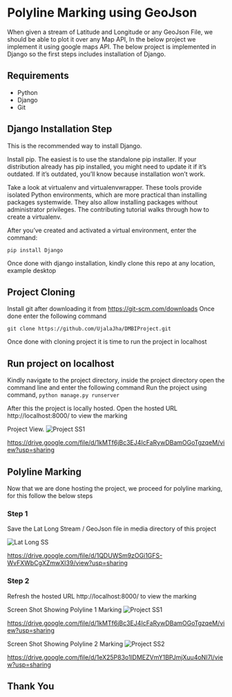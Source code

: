 # Polyline Marking using GeoJson 
When given a stream of Latitude and Longitude or any GeoJson File, we should be able to plot it over any Map API,
In the below project we implement it using google maps API. The below project is implemented in Django so the first steps includes installation of Django.

## Requirements
* Python
* Django
* Git

## Django Installation Step
This is the recommended way to install Django.

Install pip. The easiest is to use the standalone pip installer. If your distribution already has pip installed, you might need to update it if it’s outdated. If it’s outdated, you’ll know because installation won’t work.

Take a look at virtualenv and virtualenvwrapper. These tools provide isolated Python environments, which are more practical than installing packages systemwide. They also allow installing packages without administrator privileges. The contributing tutorial walks through how to create a virtualenv.

After you’ve created and activated a virtual environment, enter the command:

``` pip install Django ```

Once done with django installation, kindly clone this repo at any location, example desktop

## Project Cloning
Install git after downloading it from https://git-scm.com/downloads
Once done enter the following command

``` git clone https://github.com/UjalaJha/DMBIProject.git ```

Once done with cloning project it is time to run the project in localhost

## Run project on localhost
Kindly navigate to the project directory, inside the project directory open the command line and enter the following command
Run the project using command, 
```python manage.py runserver```

After this the project is locally hosted.
Open the hosted URL http://localhost:8000/ to view the marking

Project View.
![Project SS1](https://github.com/UjalaJha/DMBIProject/blob/master/dm.PNG "Logo Title Text 1")

https://drive.google.com/file/d/1kMTf6jBc3EJ4IcFaRywDBamOGoTgzqeM/view?usp=sharing


## Polyline Marking 
Now that we are done hosting the project, we proceed for polyline marking, for this follow the below steps

### Step 1
Save the Lat Long Stream / GeoJson file in media directory of this project

![Lat Long SS](https://github.com/UjalaJha/DMBIProject/blob/master/Latlong.JPG "Logo Title Text 1")

https://drive.google.com/file/d/1QDUWSm9zOGi1GFS-WvFXWbCgXZmwXI39/view?usp=sharing

### Step 2
Refresh the hosted URL http://localhost:8000/ to view the marking

Screen Shot Showing Polyline 1 Marking
![Project SS1](https://github.com/UjalaJha/DMBIProject/blob/master/image1.JPG "Logo Title Text 1")

https://drive.google.com/file/d/1kMTf6jBc3EJ4IcFaRywDBamOGoTgzqeM/view?usp=sharing


Screen Shot Showing Polyline 2 Marking
![Project SS2](https://github.com/UjalaJha/DMBIProject/blob/master/image2.JPG "Logo Title Text 1")

https://drive.google.com/file/d/1eX25P83o1lDMEZVmY1BPJmjXuu4oNI7l/view?usp=sharing


## Thank You
